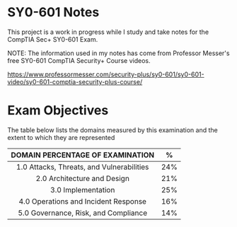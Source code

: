 # SY0-601 Notes

This project is a work in progress while I study and take notes for the CompTIA Sec+ SY0-601 Exam. 

NOTE: The information used in my notes has come from Professor Messer's free SY0-601 CompTIA Security+ Course videos. 

https://www.professormesser.com/security-plus/sy0-601/sy0-601-video/sy0-601-comptia-security-plus-course/

# Exam Objectives

The table below lists the domains measured by this examination 
and the extent to which they are represented

|      DOMAIN PERCENTAGE OF EXAMINATION      |  %  |
|:------------------------------------------:|:---:|
| 1.0 Attacks, Threats, and Vulnerabilities  | 24% |
|         2.0 Architecture and Design        | 21% |
|             3.0 Implementation             | 25% |
|    4.0 Operations and Incident Response    | 16% |
|    5.0 Governance, Risk, and Compliance    | 14% |


